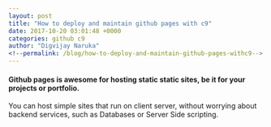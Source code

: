 ```yaml
---
layout: post
title: "How to deploy and maintain github pages with c9"
date: 2017-10-20 03:01:48 +0000
categories: github c9
author: "Digvijay Naruka"
<!--permalink: /blog/how-to-deploy-and-maintain-github-pages-withc9-->
---
```


#### Github pages is awesome for hosting static static sites, be it for your projects or portfolio.
You can host simple sites that run on client server, without worrying about backend services, such as Databases or
Server Side scripting. 

